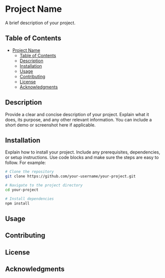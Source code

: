 # Project Name

A brief description of your project.

## Table of Contents
- [Project Name](#project-name)
  - [Table of Contents](#table-of-contents)
  - [Description](#description)
  - [Installation](#installation)
  - [Usage](#usage)
  - [Contributing](#contributing)
  - [License](#license)
  - [Acknowledgments](#acknowledgments)

## Description

Provide a clear and concise description of your project. Explain what it does, its purpose, and any other relevant information. You can include a short demo or screenshot here if applicable.

## Installation

Explain how to install your project. Include any prerequisites, dependencies, or setup instructions. Use code blocks and make sure the steps are easy to follow. For example:

```bash
# Clone the repository
git clone https://github.com/your-username/your-project.git

# Navigate to the project directory
cd your-project

# Install dependencies
npm install
```
## Usage

## Contributing

## License

## Acknowledgments
